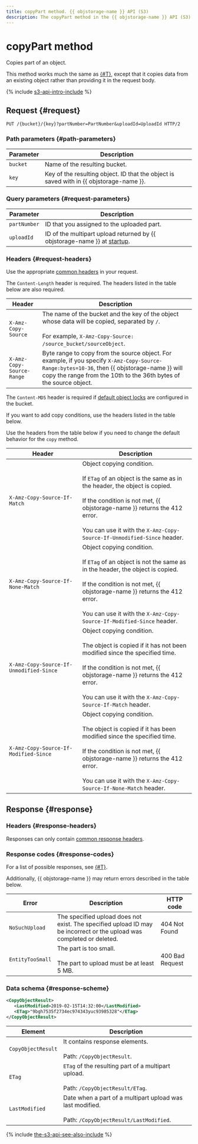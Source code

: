 ```yaml
---
title: copyPart method. {{ objstorage-name }} API (S3)
description: The copyPart method in the {{ objstorage-name }} API (S3) copies part of an object. It provides the same functionality as the uploadPart method but data is copied from an existing object rather than transmitted in the request body.
---
```


# copyPart method

Copies part of an object.

This method works much the same as [{#T}](uploadpart.md), except that it copies data from an existing object rather than providing it in the request body.

{% include [s3-api-intro-include](../../../../_includes/storage/s3-api-intro-include.md) %}

## Request {#request}

```http
PUT /{bucket}/{key}?partNumber=PartNumber&uploadId=UploadId HTTP/2
```

### Path parameters {#path-parameters}

Parameter | Description
----- | -----
`bucket` | Name of the resulting bucket.
`key` | Key of the resulting object. ID that the object is saved with in {{ objstorage-name }}.

### Query parameters {#request-parameters}

Parameter | Description
----- | -----
`partNumber` | ID that you assigned to the uploaded part.
`uploadId` | ID of the multipart upload returned by {{ objstorage-name }} at [startup](startupload.md).


### Headers {#request-headers}

Use the appropriate [common headers](../common-request-headers.md) in your request.

The `Content-Length` header is required. The headers listed in the table below are also required.

Header | Description
----- | -----
`X-Amz-Copy-Source` | The name of the bucket and the key of the object whose data will be copied, separated by `/`.<br/><br/>For example, `X-Amz-Copy-Source: /source_bucket/sourceObject`.
`X-Amz-Copy-Source-Range` | Byte range to copy from the source object. For example, if you specify `X-Amz-Copy-Source-Range:bytes=10-36`, then {{ objstorage-name }} will copy the range from the 10th to the 36th bytes of the source object.

The `Content-MD5` header is required if [default object locks](../../../concepts/object-lock.md#default) are configured in the bucket.

If you want to add copy conditions, use the headers listed in the table below.

Use the headers from the table below if you need to change the default behavior for the `copy` method.

Header | Description
----- | -----
`X-Amz-Copy-Source-If-Match` | Object copying condition.<br/><br/>If `ETag` of an object is the same as in the header, the object is copied.<br/><br/>If the condition is not met, {{ objstorage-name }} returns the 412 error.<br/><br/>You can use it with the `X-Amz-Copy-Source-If-Unmodified-Since` header.
`X-Amz-Copy-Source-If-None-Match` | Object copying condition.<br/><br/>If `ETag` of an object is not the same as in the header, the object is copied.<br/><br/>If the condition is not met, {{ objstorage-name }} returns the 412 error.<br/><br/>You can use it with the `X-Amz-Copy-Source-If-Modified-Since` header.
`X-Amz-Copy-Source-If-Unmodified-Since` | Object copying condition.<br/><br/>The object is copied if it has not been modified since the specified time.<br/><br/>If the condition is not met, {{ objstorage-name }} returns the 412 error.<br/><br/>You can use it with the `X-Amz-Copy-Source-If-Match` header.
`X-Amz-Copy-Source-If-Modified-Since` | Object copying condition.<br/><br/>The object is copied if it has been modified since the specified time.<br/><br/>If the condition is not met, {{ objstorage-name }} returns the 412 error.<br/><br/>You can use it with the `X-Amz-Copy-Source-If-None-Match` header.


## Response {#response}

### Headers {#response-headers}

Responses can only contain [common response headers](../common-response-headers.md).


### Response codes {#response-codes}

For a list of possible responses, see [{#T}](../response-codes.md).

Additionally, {{ objstorage-name }} may return errors described in the table below.

Error | Description | HTTP code
----- | ----- | -----
`NoSuchUpload` | The specified upload does not exist. The specified upload ID may be incorrect or the upload was completed or deleted. | 404 Not Found
`EntityTooSmall` | The part is too small.<br/><br/>The part to upload must be at least 5 MB. | 400 Bad Request


### Data schema {#response-scheme}

```xml
<CopyObjectResult>
   <LastModified>2019-02-15T14:32:00</LastModified>
   <ETag>"9bgh7535f2734ec974343yuc93985328"</ETag>
</CopyObjectResult>
```

Element | Description
----- | -----
`CopyObjectResult` | It contains response elements.<br/><br/>Path: `/CopyObjectResult`.
`ETag` | `ETag` of the resulting part of a multipart upload.<br/><br/>Path: `/CopyObjectResult/ETag`.
`LastModified` | Date when a part of a multipart upload was last modified.<br/><br/>Path: `/CopyObjectResult/LastModified`.

{% include [the-s3-api-see-also-include](../../../../_includes/storage/the-s3-api-see-also-include.md) %}